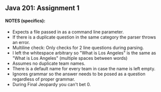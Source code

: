 ## Java 201: Assignment 1

#### NOTES (specifics):
* Expects a file passed in as a command line parameter.
* If there is a duplicate question in the same category the parser throws an error.
* Multiline check: Only checks for 2 line questions during parsing.
* I left the whitespace arbitrary so "What is Los Angeles" is the same as "What    is     Los    Angeles" (multiple spaces between words)
* Assumes no duplicate team names.
* There is a default name for every team in case the name is left empty.
* Ignores grammar so the answer needs to be posed as a question regardless of proper grammar.
* During Final Jeopardy you can't bet 0.